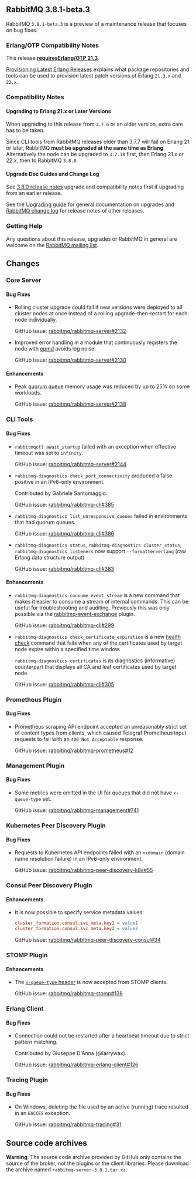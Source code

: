 ## RabbitMQ 3.8.1-beta.3

RabbitMQ `3.8.1-beta.3` is a preview of a maintenance release that focuses on bug fixes.

### Erlang/OTP Compatibility Notes

This release [**requiresErlang/OTP 21.3**](https://www.rabbitmq.com/which-erlang.html).

[Provisioning Latest Erlang Releases](https://www.rabbitmq.com/which-erlang.html#erlang-repositories) explains
what package repositories and tools can be used to provision latest patch versions of Erlang `21.3.x` and `22.x`.

### Compatibility Notes

#### Upgrading to Erlang 21.x or Later Versions

When upgrading to this release from `3.7.6` or an older version, extra care has to be taken.

Since CLI tools from RabbitMQ releases older than 3.7.7 will fail on Erlang 21 or later,
RabbitMQ **must be upgraded at the same time as Erlang**. Alternatively the node can be upgraded
to `3.7.18` first, then Erlang 21.x or 22.x, then to RabbitMQ `3.8.0`.

#### Upgrade Doc Guides and Change Log

See [3.8.0 release notes](https://github.com/rabbitmq/rabbitmq-server/releases/tag/v3.8.0) upgrade
and compatibility notes first if upgrading from an earlier release.

See the [Upgrading guide](https://www.rabbitmq.com/upgrade.html) for general documentation on upgrades
and [RabbitMQ change log](https://www.rabbitmq.com/changelog.html) for release notes of other releases.

### Getting Help

Any questions about this release, upgrades or RabbitMQ in general are welcome on the
[RabbitMQ mailing list](https://groups.google.com/forum/#!forum/rabbitmq-users).


## Changes

### Core Server

#### Bug Fixes

 * Rolling cluster upgrade could fail if new versions were deployed to all cluster nodes at once instead
   of a rolling upgrade-then-restart for each node individually.

   GitHub issue: [rabbitmq/rabbitmq-server#2132](https://github.com/rabbitmq/rabbitmq-server/issues/2132)

 * Improved error handling in a module that continuously registers the node with [epmd](https://www.rabbitmq.com/clustering.html) avoids
   log noise.

   GitHub issue: [rabbitmq/rabbitmq-server#2130](https://github.com/rabbitmq/rabbitmq-server/issues/2130)

#### Enhancements

 * Peak [quorum queue](https://www.rabbitmq.com/quorum-queues.html) memory usage was reduced by up to 25% on some workloads.

   GitHub issue: [rabbitmq/rabbitmq-server#2138](https://github.com/rabbitmq/rabbitmq-server/pull/2138)


### CLI Tools

#### Bug Fixes

 * `rabbitmqctl await_startup` failed with an exception when effective timeout was set to `infinity`.

   GitHub issue: [rabbitmq/rabbitmq-server#2144](https://github.com/rabbitmq/rabbitmq-server/pull/2144)

 * `rabbitmq-diagnostics check_port_connectivity` produced a false positive in an IPv6-only environment.

   Contributed by Gabriele Santomaggio.

   GitHub issue: [rabbitmq/rabbitmq-cli#385](https://github.com/rabbitmq/rabbitmq-cli/pull/385)

 * `rabbitmq-diagnostics list_unresponsive_queues` failed in environments that had quorum queues.

   GitHub issue: [rabbitmq/rabbitmq-cli#386](https://github.com/rabbitmq/rabbitmq-cli/issues/386)

 * `rabbitmq-diagnostics status`, `rabbitmq-diagnostics cluster_status`, `rabbitmq-diagnostics listeners` now support
   `--formatter=erlang` (raw Erlang data structure output)

   GitHub issue: [rabbitmq/rabbitmq-cli#383](https://github.com/rabbitmq/rabbitmq-cli/issues/383)

#### Enhancements

 * `rabbitmq-diagnostics consume_event_stream` is a new command that makes it easier to consume a stream
   of internal commands. This can be useful for troubleshooting and auditing. Previously this was only
   possible via the [rabbitmq-event-exchange](https://github.com/rabbitmq/rabbitmq-event-exchange) plugin.

   GitHub issue: [rabbitmq/rabbitmq-cli#299](https://github.com/rabbitmq/rabbitmq-cli/issues/299)

 * `rabbitmq-diagnostics check_certificate_expiration` is a new [health check](https://www.rabbitmq.com/monitoring.html#health-checks) command
   that fails when any of the certificates used by target node expire within a specified time window.

   `rabbitmq-diagnostics certificates` is its diagnostics (informative) counterpart that displays all CA and leaf certificates
   used by target node.

   GitHub issue: [rabbitmq/rabbitmq-cli#305](https://github.com/rabbitmq/rabbitmq-cli/issues/305)


### Prometheus Plugin

#### Bug Fixes

 * Prometheus scraping API endpoint accepted an unreasonably strict set of content types from clients,
   which caused Telegraf Prometheus input requests to fail with an `406 Not Acceptable` response.

   GitHub issue: [rabbitmq/rabbitmq-prometheus#12](https://github.com/rabbitmq/rabbitmq-prometheus/issues/12)


### Management Plugin

#### Bug Fixes

 * Some metrics were omitted in the UI for queues that did not have `x-queue-type` set.

   GitHub issue: [rabbitmq/rabbitmq-management#741](https://github.com/rabbitmq/rabbitmq-management/issues/741)


### Kubernetes Peer Discovery Plugin

#### Bug Fixes

 * Requests to Kubernetes API endpoints failed with an `nxdomain` (domain name resolution failure)
   in an IPv6-only environment.

   GitHub issue: [rabbitmq/rabbitmq-peer-discovery-k8s#55](https://github.com/rabbitmq/rabbitmq-peer-discovery-k8s/issues/55)


### Consul Peer Discovery Plugin

#### Enhancements

 * It is now possible to specify service metadata values:

   ``` ini
   cluster_formation.consul.svc_meta.key1 = value1
   cluster_formation.consul.svc_meta.key2 = value2
   ```

   GitHub issue: [rabbitmq/rabbitmq-peer-discovery-consul#34](https://github.com/rabbitmq/rabbitmq-peer-discovery-consul/issues/34)


### STOMP Plugin

#### Enhancements

 * The [`x-queue-type` header](https://www.rabbitmq.com/quorum-queues.html) is now accepted from STOMP clients.

   GitHub issue: [rabbitmq/rabbitmq-stomp#138](https://github.com/rabbitmq/rabbitmq-stomp/issues/138)


### Erlang Client

#### Bug Fixes

 * Connection could not be restarted after a heartbeat timeout due to strict pattern matching.

   Contributed by Giuseppe D'Anna (@larrywax).

   GitHub issue: [rabbitmq/rabbitmq-erlang-client#126](https://github.com/rabbitmq/rabbitmq-erlang-client/pull/126)


### Tracing Plugin

#### Bug Fixes

 * On Windows, deleting the file used by an active (running) trace resulted in an `EACCES` exception.

   GitHub issue: [rabbitmq/rabbitmq-tracing#31](https://github.com/rabbitmq/rabbitmq-tracing/issues/31)


## Source code archives

**Warning**: The source code archive provided by GitHub only contains the source of the broker,
not the plugins or the client libraries. Please download the archive named `rabbitmq-server-3.8.1.tar.xz`.
